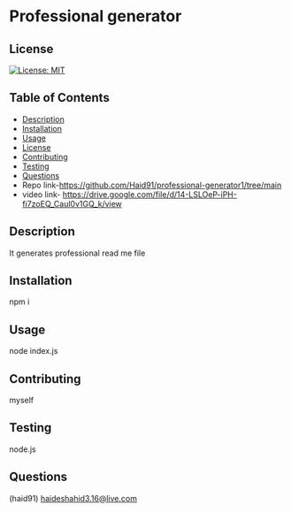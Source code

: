 # Professional generator
## License
[![License: MIT](https://img.shields.io/badge/License-MIT-yellow.svg)](https://opensource.org/licenses/MIT)
## Table of Contents 
- [Description](#description)
- [Installation](#installation)
- [Usage](#usage)
- [License](#license)
- [Contributing](#contributing)
- [Testing](#testing)
- [Questions](#questions)
- Repo link-https://github.com/Haid91/professional-generator1/tree/main
- video link- https://drive.google.com/file/d/14-LSLOeP-iPH-fi7zoEQ_Caul0v1GQ_k/view


## Description 
It generates professional read me file
## Installation 
npm i
## Usage
node index.js
## Contributing
myself
## Testing
node.js
## Questions 
(haid91)
haideshahid3.16@live.com
